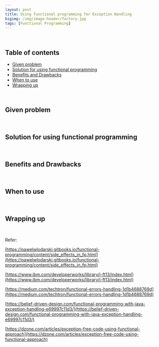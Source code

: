 ```yaml
---
layout: post
title: Using functional programming for Exception Handling
bigimg: /img/image-header/factory.jpg
tags: [Functional Programming]
---
```




<br>

## Table of contents
- [Given problem](#given-problem)
- [Solution for using functional programming]()
- [Benefits and Drawbacks]()
- [When to use]()
- [Wrapping up](#)

<br>

## Given problem






<br>

## Solution for using functional programming





<br>

## Benefits and Drawbacks





<br>

## When to use






<br>

## Wrapping up






<br>

Refer:

[https://pawelwlodarski.gitbooks.io/functional-programming/content/side_effects_in_fp.html](https://pawelwlodarski.gitbooks.io/functional-programming/content/side_effects_in_fp.html)

[https://www.ibm.com/developerworks/library/j-ft13/index.html](https://www.ibm.com/developerworks/library/j-ft13/index.html)

[https://medium.com/techtron/functional-errors-handling-1d1b4688769d](https://medium.com/techtron/functional-errors-handling-1d1b4688769d)

[https://belief-driven-design.com/functional-programming-with-java-exception-handling-e69997c11d3/](https://belief-driven-design.com/functional-programming-with-java-exception-handling-e69997c11d3/)

[https://dzone.com/articles/exception-free-code-using-functional-approach](https://dzone.com/articles/exception-free-code-using-functional-approach)